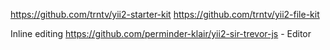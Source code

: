 https://github.com/trntv/yii2-starter-kit
https://github.com/trntv/yii2-file-kit

Inline editing
https://github.com/perminder-klair/yii2-sir-trevor-js - Editor
